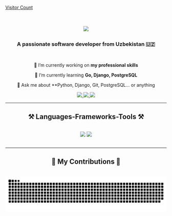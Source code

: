 [Visitor Count](https://profile-counter.glitch.me/{D-Yakubov}/count.svg)

 
<h1 align="center">
    <img src="https://readme-typing-svg.herokuapp.com/?font=Righteous&size=35&center=true&vCenter=true&width=500&height=70&duration=4000&lines=Hi+There!+👋;+I'm+Dastonbek+Yakubov!;" />
</h1>

<h3 align="center">A passionate software developer from Uzbekistan 🇺🇿 </h3>

<br/>

<div align="center">
 
 🔭 I’m currently working on **my professional skills**
 
 🌱 I’m currently learning **Go, Django, PostgreSQL**

💬 Ask me about **Python, Django, Git, PostgreSQL... or anything

 </div>
 
<div align="center"> 
  <a href="yakubovdastonbek0@gmail.com">
    <img src="https://img.shields.io/badge/Gmail-333333?style=for-the-badge&logo=gmail&logoColor=red" />
  </a>
  <a href="https://www.linkedin.com/in/dyakubov/" target="_blank">
    <img src="https://img.shields.io/badge/LinkedIn-0077B5?style=for-the-badge&logo=linkedin&logoColor=white" target="_blank" />
  </a>
  <a href="https://#/" target="_blank">
     <img src="#" target="_blank" /> <!-- sqlite, safari, google-chrome are other good icon options -->
  </a>
</div>

 <hr/>
 
<h2 align="center">⚒️ Languages-Frameworks-Tools ⚒️</h2>
<br/>
<div align="center">
    <img src="https://skillicons.dev/icons?i=java,html,css,vscode,github,figma,git,r" />
    <img src="https://skillicons.dev/icons?i=golang,python,django" /><br>
</div>

<br/>
<hr/>

<div align="center">
  <h2>🐍 My Contributions 🐍</h2>
  <br>
  <img alt="snake eating my contributions" src="https://raw.githubusercontent.com/salesp07/salesp07/output/github-contribution-grid-snake.svg" />
  
  <br/><br/><br/>

<br/>
